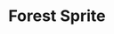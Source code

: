 ---
layout: post
title: "Forest Sprite"
category: portfolio
tags: illustration
thumbnail: /portfolio/thumbs/sprite.png
full: /portfolio/full/sprite.jpg
detail: 
description:
---